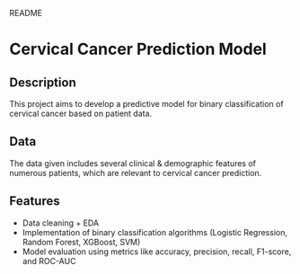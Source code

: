 README
# Cervical Cancer Prediction Model

## Description
This project aims to develop a predictive model for binary classification of cervical cancer based on patient data.

## Data
The data given includes several clinical & demographic features of numerous patients, which are relevant to cervical cancer prediction.

## Features
- Data cleaning + EDA
- Implementation of binary classification algorithms (Logistic Regression, Random Forest, XGBoost, SVM)
- Model evaluation using metrics like accuracy, precision, recall, F1-score, and ROC-AUC